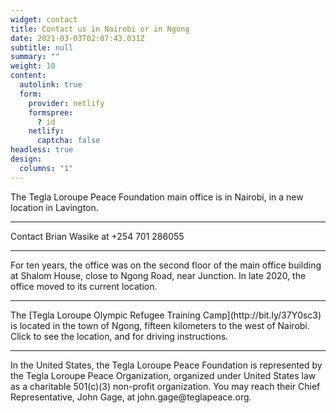 ```yaml
---
widget: contact
title: Contact us in Nairobi or in Ngong
date: 2021-03-03T02:07:43.031Z
subtitle: null
summary: ""
weight: 10
content:
  autolink: true
  form:
    provider: netlify
    formspree:
      ? id
    netlify:
      captcha: false
headless: true
design:
  columns: "1"
---
```

The Tegla Loroupe Peace Foundation main office is in Nairobi, in a new location in Lavington.  

<hr>

Contact Brian Wasike at +254 701 286055
<hr>

For ten years, the office was on the second floor of the main office building at Shalom House, close to Ngong Road, near Junction. In late 2020, the office moved to its current location. 
<hr>
The [Tegla Loroupe Olympic Refugee Training Camp](http://bit.ly/37Y0sc3) is located in the town of Ngong, fifteen kilometers to the west of Nairobi. Click to see the location, and for driving instructions.
<hr>
In the United States, the Tegla Loroupe Peace Foundation is represented by the Tegla Loroupe Peace Organization, organized under United States law as a charitable 501(c)(3) non-profit organization. You may reach their Chief Representative, John Gage, at john.gage@teglapeace.org.